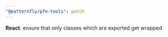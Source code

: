 ```yaml
---
"@patternfly/pfe-tools": patch
---
```


**React**: ensure that only classes which are exported get wrapped
